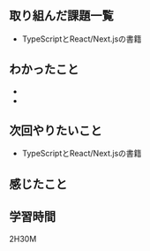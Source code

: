 ## 取り組んだ課題一覧

- TypeScriptとReact/Next.jsの書籍


## わかったこと

- 

- 

## 次回やりたいこと

- TypeScriptとReact/Next.jsの書籍

## 感じたこと


## 学習時間
2H30M
